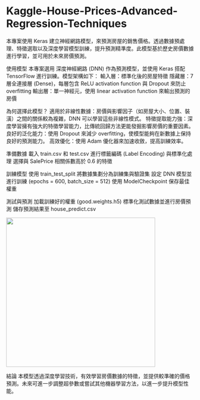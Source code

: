 # Kaggle-House-Prices-Advanced-Regression-Techniques

本專案使用 Keras 建立神經網路模型，來預測房屋的銷售價格。透過數據預處理、特徵選取以及深度學習模型訓練，提升預測精準度。此模型基於歷史房價數據進行學習，並可用於未來房價預測。


使用模型
本專案選用 深度神經網路 (DNN) 作為預測模型，並使用 Keras 搭配 TensorFlow 進行訓練。模型架構如下：
輸入層：標準化後的房屋特徵
隱藏層：7 層全連接層 (Dense)，每層包含 ReLU activation function 與 Dropout 來防止 overfitting
輸出層：單一神經元，使用 linear activation function 來輸出預測的房價


為何選擇此模型？
適用於非線性數據：房價與影響因子（如房屋大小、位置、裝潢）之間的關係較為複雜，DNN 可以學習這些非線性模式。
特徵提取能力強：深度學習擁有強大的特徵學習能力，比傳統回歸方法更能發掘影響房價的重要因素。
良好的泛化能力：使用 Dropout 來減少 overfitting，使模型能夠在新數據上保持良好的預測能力。
高效優化：使用 Adam 優化器來加速收斂，提高訓練效率。


準備數據
載入 train.csv 和 test.csv
進行標籤編碼 (Label Encoding) 與標準化處理
選擇與 SalePrice 相關係數高於 0.6 的特徵


訓練模型
使用 train_test_split 將數據集劃分為訓練集與驗證集
設定 DNN 模型並進行訓練 (epochs = 600, batch_size = 512)
使用 ModelCheckpoint 保存最佳權重


測試與預測
加載訓練好的權重 (good.weights.h5)
標準化測試數據並進行房價預測
儲存預測結果至 house_predict.csv


<img src="https://github.com/user-attachments/assets/fca13c80-9d33-471f-b83d-b7442cee4c8b" width="400">

結論
本模型透過深度學習技術，有效學習房價數據的特徵，並提供較準確的價格預測。未來可進一步調整超參數或嘗試其他機器學習方法，以進一步提升模型性能。
